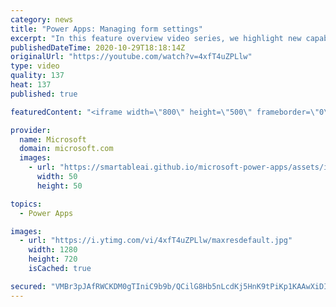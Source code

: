 ```yaml
---
category: news
title: "Power Apps: Managing form settings"
excerpt: "In this feature overview video series, we highlight new capabilities included in the latest update to Microsoft Power Apps.  Improvements to Microsoft Power Apps for managing form settings and events allow users to set various features on a form in the new modern designer.   Get the most out of Power"
publishedDateTime: 2020-10-29T18:18:14Z
originalUrl: "https://youtube.com/watch?v=4xfT4uZPLlw"
type: video
quality: 137
heat: 137
published: true

featuredContent: "<iframe width=\"800\" height=\"500\" frameborder=\"0\" src=\"https://www.youtube.com/embed/4xfT4uZPLlw\" allow=\"accelerometer; autoplay; encrypted-media; gyroscope; picture-in-picture\" allowfullscreen></iframe>"

provider:
  name: Microsoft
  domain: microsoft.com
  images:
    - url: "https://smartableai.github.io/microsoft-power-apps/assets/images/organizations/microsoft.com-50x50.jpg"
      width: 50
      height: 50

topics:
  - Power Apps

images:
  - url: "https://i.ytimg.com/vi/4xfT4uZPLlw/maxresdefault.jpg"
    width: 1280
    height: 720
    isCached: true

secured: "VMBr3pJAfRWCKDM0gTIniC9b9b/QCilG8Hb5nLcdKj5HnK9tPiKp1KAAwXiDIE7akapEBqynKc7yqlXJBsotruHdA+CiNvMfD25wksPXz2/bWUyLYlx08TKWcJkgbIsaEOFYCV9Mx+qje6U5iMSW8BAfbMxo9252+5+aNx/j0XP6jjzKmg3AF6mnTuL+iHuoq5HngePdSFGPRQxX96Xxf2xV7KvVDsWatmSxZscF7bMajvGruZodiNMR+/t5nB/GmigQijR6w9WgXGAaGAzA4O9rYuE5bHLiujIKiYFCVDvKHgcokeZvStbKNRRD+mY4touZj+GI9htiloUUNO+CzCrO2hIOzcYmu3sWt2NJ3sCbV5rwCJMpG91wzyE5W1y3/r4K4BnHN/NljffiDdf+BLhJPRQ0CcSo6BmxywZYvSEGiX5JdXhN7tJDv2PSeC7y;dEPIlN+XnRAM8cekDKh4kg=="
---
```


